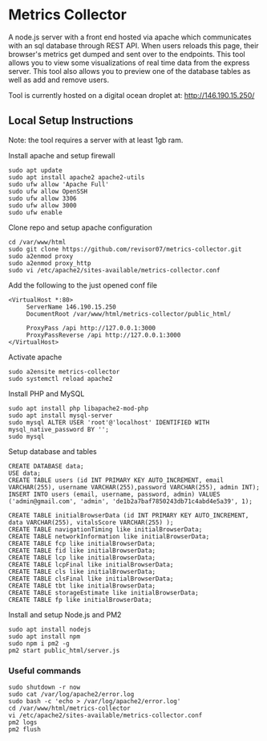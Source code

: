 # Metrics Collector

A node.js server with a front end hosted via apache which communicates with an sql database through REST API. When users reloads this page, their browser's metrics get dumped and sent over to the endpoints. This tool allows you to view some visualizations of real time data from the express server. This tool also allows you to preview one of the database tables as well as add and remove users. 

Tool is currently hosted on a digital ocean droplet at: http://146.190.15.250/

## Local Setup Instructions
Note: the tool requires a server with at least 1gb ram.

Install apache and setup firewall
```
sudo apt update
sudo apt install apache2 apache2-utils
sudo ufw allow 'Apache Full'
sudo ufw allow OpenSSH
sudo ufw allow 3306
sudo ufw allow 3000
sudo ufw enable
```
Clone repo and setup apache configuration
```
cd /var/www/html
sudo git clone https://github.com/revisor07/metrics-collector.git
sudo a2enmod proxy
sudo a2enmod proxy_http
sudo vi /etc/apache2/sites-available/metrics-collector.conf
```
Add the following to the just opened conf file
```
<VirtualHost *:80>
     ServerName 146.190.15.250
     DocumentRoot /var/www/html/metrics-collector/public_html/

     ProxyPass /api http://127.0.0.1:3000
     ProxyPassReverse /api http://127.0.0.1:3000
</VirtualHost>
```
Activate apache
```
sudo a2ensite metrics-collector
sudo systemctl reload apache2
```
Install PHP and MySQL
```
sudo apt install php libapache2-mod-php
sudo apt install mysql-server
sudo mysql ALTER USER 'root'@'localhost' IDENTIFIED WITH mysql_native_password BY '';
sudo mysql 
```
Setup database and tables
```
CREATE DATABASE data;
USE data;
CREATE TABLE users (id INT PRIMARY KEY AUTO_INCREMENT, email VARCHAR(255), username VARCHAR(255),password VARCHAR(255), admin INT);
INSERT INTO users (email, username, password, admin) VALUES ('admin@gmail.com', 'admin', 'de1b2a7baf7850243db71c4abd4e5a39', 1);

CREATE TABLE initialBrowserData (id INT PRIMARY KEY AUTO_INCREMENT, data VARCHAR(255), vitalsScore VARCHAR(255) );
CREATE TABLE navigationTiming like initialBrowserData;
CREATE TABLE networkInformation like initialBrowserData;
CREATE TABLE fcp like initialBrowserData;
CREATE TABLE fid like initialBrowserData;
CREATE TABLE lcp like initialBrowserData;
CREATE TABLE lcpFinal like initialBrowserData;
CREATE TABLE cls like initialBrowserData;
CREATE TABLE clsFinal like initialBrowserData;
CREATE TABLE tbt like initialBrowserData;
CREATE TABLE storageEstimate like initialBrowserData;
CREATE TABLE fp like initialBrowserData;
```
Install and setup Node.js and PM2
```
sudo apt install nodejs
sudo apt install npm
sudo npm i pm2 -g
pm2 start public_html/server.js
```
### Useful commands
```
sudo shutdown -r now
sudo cat /var/log/apache2/error.log
sudo bash -c 'echo > /var/log/apache2/error.log'
cd /var/www/html/metrics-collector
vi /etc/apache2/sites-available/metrics-collector.conf
pm2 logs
pm2 flush
```


